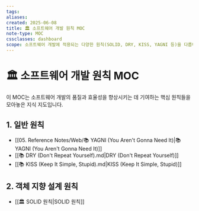 ```yaml
---
tags:
aliases:
created: 2025-06-08
title: 🏛️ 소프트웨어 개발 원칙 MOC
note-type: MOC
cssclasses: dashboard
scope: 소프트웨어 개발에 적용되는 다양한 원칙(SOLID, DRY, KISS, YAGNI 등)을 다룹니다.
---
```


# 🏛️ 소프트웨어 개발 원칙 MOC

이 MOC는 소프트웨어 개발의 품질과 효율성을 향상시키는 데 기여하는 핵심 원칙들을 모아놓은 지식 지도입니다.

## 1. 일반 원칙

*   [[05. Reference Notes/Web/📚 YAGNI (You Aren't Gonna Need It)|📚YAGNI (You Aren't Gonna Need It)]]
*   [[📚 DRY (Don't Repeat Yourself).md|DRY (Don't Repeat Yourself)]]
*   [[📚 KISS (Keep It Simple, Stupid).md|KISS (Keep It Simple, Stupid)]]

## 2. 객체 지향 설계 원칙

*   [[🏛️ SOLID 원칙|SOLID 원칙]] 